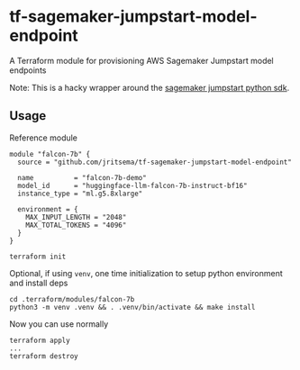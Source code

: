 # tf-sagemaker-jumpstart-model-endpoint

A Terraform module for provisioning AWS Sagemaker Jumpstart model endpoints

Note:  This is a hacky wrapper around the [sagemaker jumpstart python sdk](https://github.com/aws/sagemaker-python-sdk/).


## Usage

Reference module
```hcl
module "falcon-7b" {
  source = "github.com/jritsema/tf-sagemaker-jumpstart-model-endpoint"

  name          = "falcon-7b-demo"
  model_id      = "huggingface-llm-falcon-7b-instruct-bf16"
  instance_type = "ml.g5.8xlarge"

  environment = {
    MAX_INPUT_LENGTH = "2048"
    MAX_TOTAL_TOKENS = "4096"
  }
}
```

```
terraform init
```

Optional, if using `venv`, one time initialization to setup python environment and install deps
```
cd .terraform/modules/falcon-7b
python3 -m venv .venv && . .venv/bin/activate && make install
```

Now you can use normally
```
terraform apply
...
terraform destroy
```
